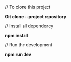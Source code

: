 // To clone this project

**Git clone --project repository**


// Install all dependency

**npm install**

// Run the development

**npm run dev**

